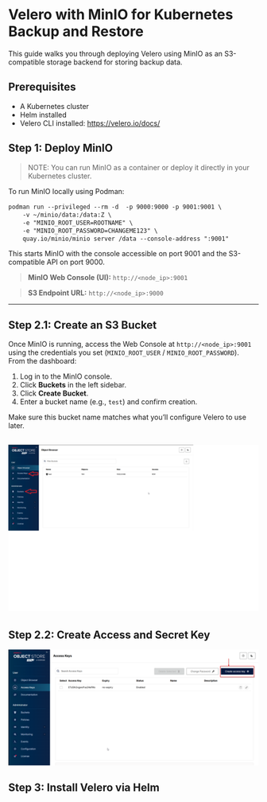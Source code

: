 # Velero with MinIO for Kubernetes Backup and Restore

This guide walks you through deploying Velero using MinIO as an S3-compatible storage backend for storing backup data.

## Prerequisites

- A Kubernetes cluster
- Helm installed
- Velero CLI installed: https://velero.io/docs/

## Step 1: Deploy MinIO

>NOTE: You can run MinIO as a container or deploy it directly in your Kubernetes cluster.

To run MinIO locally using Podman:
```shell
podman run --privileged --rm -d  -p 9000:9000 -p 9001:9001 \
    -v ~/minio/data:/data:Z \
    -e "MINIO_ROOT_USER=ROOTNAME" \
    -e "MINIO_ROOT_PASSWORD=CHANGEME123" \
    quay.io/minio/minio server /data --console-address ":9001"
```
This starts MinIO with the console accessible on port 9001 and the S3-compatible API on port 9000.

>**MinIO Web Console (UI):** `http://<node_ip>:9001`

>**S3 Endpoint URL:** `http://<node_ip>:9000`

---

## Step 2.1: Create an S3 Bucket

Once MinIO is running, access the Web Console at `http://<node_ip>:9001` using the credentials you set (`MINIO_ROOT_USER` / `MINIO_ROOT_PASSWORD`).  
From the dashboard:

1. Log in to the MinIO console.
2. Click **Buckets** in the left sidebar.
3. Click **Create Bucket**.
4. Enter a bucket name (e.g., `test`) and confirm creation.

Make sure this bucket name matches what you’ll configure Velero to use later.

![Create an S3 Bucket](bucket_creation.png)
---
## Step 2.2: Create Access and Secret Key
![Create Access and Secret Key](access_secret_key.png)
## Step 3: Install Velero via Helm